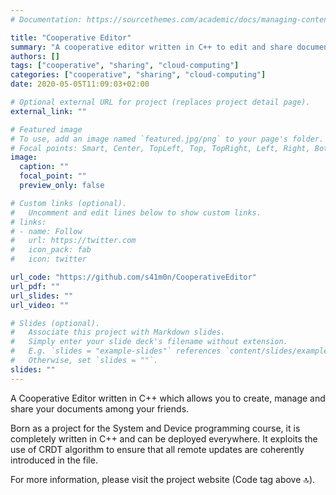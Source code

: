 ```yaml
---
# Documentation: https://sourcethemes.com/academic/docs/managing-content/

title: "Cooperative Editor"
summary: "A cooperative editor written in C++ to edit and share document with your friends"
authors: []
tags: ["cooperative", "sharing", "cloud-computing"]
categories: ["cooperative", "sharing", "cloud-computing"]
date: 2020-05-05T11:09:03+02:00

# Optional external URL for project (replaces project detail page).
external_link: ""

# Featured image
# To use, add an image named `featured.jpg/png` to your page's folder.
# Focal points: Smart, Center, TopLeft, Top, TopRight, Left, Right, BottomLeft, Bottom, BottomRight.
image:
  caption: ""
  focal_point: ""
  preview_only: false

# Custom links (optional).
#   Uncomment and edit lines below to show custom links.
# links:
# - name: Follow
#   url: https://twitter.com
#   icon_pack: fab
#   icon: twitter

url_code: "https://github.com/s41m0n/CooperativeEditor"
url_pdf: ""
url_slides: ""
url_video: ""

# Slides (optional).
#   Associate this project with Markdown slides.
#   Simply enter your slide deck's filename without extension.
#   E.g. `slides = "example-slides"` references `content/slides/example-slides.md`.
#   Otherwise, set `slides = ""`.
slides: ""
---
```


A Cooperative Editor written in C++ which allows you to create, manage and share your documents among your friends.

Born as a project for the System and Device programming course, it is completely written in C++ and can be deployed everywhere. It exploits the use of  CRDT algorithm to ensure that all remote updates are coherently introduced in the file.

For more information, please visit the project website (Code tag above 🔝).